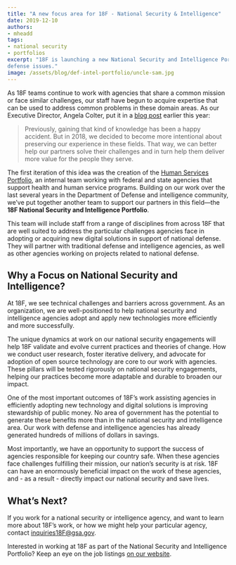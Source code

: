```yaml
---
title: "A new focus area for 18F - National Security & Intelligence"
date: 2019-12-10
authors:
- mheadd
tags:
- national security
- portfolios
excerpt: "18F is launching a new National Security and Intelligence Portfolio to deepen our impact working with agencies working on national
defense issues."
image: /assets/blog/def-intel-portfolio/uncle-sam.jpg
---
```


As 18F teams continue to work with agencies that share a common mission or face similar challenges, our staff have begun to acquire expertise that can be used to address common problems in these domain areas. As our Executive Director, Angela Colter, put it in a [blog post](https://18f.gsa.gov/2019/03/19/18F-5-Anniversary-achieve/) earlier this year:

<blockquote>
Previously, gaining that kind of knowledge has been a happy accident. But in 2018, we decided to become more intentional about preserving our experience in these fields. That way, we can better help our partners solve their challenges and in turn help them deliver more value for the people they serve.
</blockquote>

The first iteration of this idea was the creation of the [Human Services Portfolio](https://github.com/18F/human-services/blob/master/README.md#current-projects), an internal team working with federal and state agencies that support health and human service programs. Building on our work over the last several years in the Department of Defense and intelligence community, we’ve put together another team to support our partners in this field—the **18F National Security and Intelligence Portfolio**.

This team will include staff from a range of disciplines from across 18F that are well suited to address the particular challenges agencies face in adopting or acquiring new digital solutions in support of national defense. They will partner with traditional defense and intelligence agencies, as well as other agencies working on projects related to national defense.

## Why a Focus on National Security and Intelligence?

At 18F, we see technical challenges and barriers across government. As an organization, we are well-positioned to help national security and intelligence agencies adopt and apply new technologies more efficiently and more successfully.

The unique dynamics at work on our national security engagements will help 18F validate and evolve current practices and theories of change. How we conduct user research, foster iterative delivery, and advocate for adoption of open source technology are core to our work with agencies. These pillars will be tested rigorously on national security engagements, helping our practices become more adaptable and durable to broaden our impact.

One of the most important outcomes of 18F’s work assisting agencies in efficiently adopting new technology and digital solutions is improving stewardship of public money. No area of government has the potential to generate these benefits more than in the national security and intelligence area. Our work with defense and intelligence agencies has already generated hundreds of millions of dollars in savings.

Most importantly, we have an opportunity to support the success of agencies responsible for keeping our country safe. When these agencies face challenges fulfilling their mission, our nation’s security is at risk. 18F can have an enormously beneficial impact on the work of these agencies, and - as a result - directly impact our national security and save lives.

## What’s Next?

If you work for a national security or intelligence agency, and want to learn more about 18F’s work, or how we might help your particular agency, contact [inquiries18F@gsa.gov](mailto:inquiries18F@gsa.gov).

Interested in working at 18F as part of the National Security and Intelligence Portfolio? Keep an eye on the job listings [on our website](https://join.tts.gsa.gov/).
